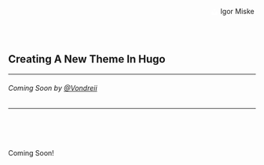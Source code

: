<div class="parallax" style="height: 350px; background-image: url('../../../assets/blog/web-dev/hugo-themes/header.jpg');">
  <div class="imageTextCollage"><a class="photoCred" style="margin-top: 300px; float: right;" href="https://unsplash.com/@igormiske?utm_medium=referral&amp;utm_campaign=photographer-credit&amp;utm_content=creditBadge" target="_blank" rel="noopener noreferrer" title="Download free do whatever you want high-resolution photos from Igor Miske"><span style="display:inline-block;padding:2px 3px"><svg xmlns="http://www.w3.org/2000/svg" style="height:12px;width:auto;vertical-align:middle;top:-2px;fill:white" viewBox="0 0 32 32"><title>unsplash-logo</title><path d="M10 9V0h12v9H10zm12 5h10v18H0V14h10v9h12v-9z"></path></svg></span><span style="display:inline-block;padding:2px 3px">Igor Miske</span></a></div>
</div>
<br>
<div class="writtenContent">

## Creating A New Theme In Hugo
___

###### Coming Soon by [@Vondreii](https://www.instagram.com/vondreii/?hl=en)
___

<br><br><br><br>
Coming Soon!
<br><br><br><br>

<br><br>

</div>